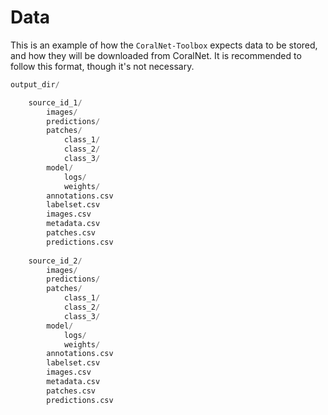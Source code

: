 # Data

This is an example of how the `CoralNet-Toolbox` expects data to be stored, and how they will be downloaded 
from CoralNet. It is recommended to follow this format, though it's not necessary.

```python
output_dir/

    source_id_1/
        images/
        predictions/
        patches/
            class_1/
            class_2/
            class_3/
        model/
            logs/
            weights/
        annotations.csv
        labelset.csv
        images.csv
        metadata.csv
        patches.csv
        predictions.csv
        
    source_id_2/
        images/
        predictions/
        patches/
            class_1/
            class_2/
            class_3/
        model/
            logs/
            weights/
        annotations.csv
        labelset.csv
        images.csv
        metadata.csv
        patches.csv
        predictions.csv
        
```